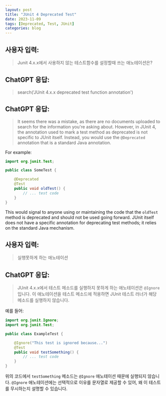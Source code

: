 ```yaml
---
layout: post
title: "JUnit 4 Deprecated Test"
date: 2023-11-09
tags: [Deprecated, Test, JUnit]
categories: blog
---
```


## 사용자 입력:
> Junit 4.x.x에서 사용하지 않는 테스트함수를 설정할때 쓰는 애노테이션은?

## ChatGPT 응답:
> search('JUnit 4.x.x deprecated test function annotation')

## ChatGPT 응답:
> It seems there was a mistake, as there are no documents uploaded to search for the information you're asking about. However, in JUnit 4, the annotation used to mark a test method as deprecated is not specific to JUnit itself. Instead, you would use the `@Deprecated` annotation that is a standard Java annotation.

For example:

```java
import org.junit.Test;

public class SomeTest {

    @Deprecated
    @Test
    public void oldTest() {
        // ... test code
    }
}
```

This would signal to anyone using or maintaining the code that the `oldTest` method is deprecated and should not be used going forward. JUnit itself does not have a specific annotation for deprecating test methods; it relies on the standard Java mechanism.

## 사용자 입력:
> 실행못하게 하는 애노테이션

## ChatGPT 응답:
> JUnit 4.x.x에서 테스트 메소드를 실행하지 못하게 하는 애노테이션은 `@Ignore` 입니다. 이 애노테이션을 테스트 메소드에 적용하면 JUnit 테스트 러너가 해당 메소드를 실행하지 않습니다.

예를 들어:

```java
import org.junit.Ignore;
import org.junit.Test;

public class ExampleTest {

    @Ignore("This test is ignored because...")
    @Test
    public void testSomething() {
        // ... test code
    }
}
```

위의 코드에서 `testSomething` 메소드는 `@Ignore` 애노테이션 때문에 실행되지 않습니다. `@Ignore` 애노테이션에는 선택적으로 이유를 문자열로 제공할 수 있어, 왜 이 테스트를 무시하는지 설명할 수 있습니다.

